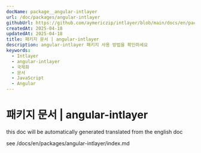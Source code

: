 ```yaml
---
docName: package__angular-intlayer
url: /doc/packages/angular-intlayer
githubUrl: https://github.com/aymericzip/intlayer/blob/main/docs/en/packages/angular-intlayer/index.md
createdAt: 2025-04-18
updatedAt: 2025-04-18
title: 패키지 문서 | angular-intlayer
description: angular-intlayer 패키지 사용 방법을 확인하세요
keywords:
  - Intlayer
  - angular-intlayer
  - 국제화
  - 문서
  - JavaScript
  - Angular
---
```


# 패키지 문서 | angular-intlayer

this doc will be automatically generated translated from the english doc

see /docs/en/packages/angular-intlayer/index.md
